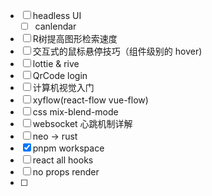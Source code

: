 - [ ] headless UI
	- [ ] canlendar
- [ ] R树提高图形检索速度
- [ ] 交互式的鼠标悬停技巧（组件级别的 hover)
- [ ] lottie & rive
- [ ] QrCode login 
- [ ] 计算机视觉入门
- [ ] xyflow(react-flow vue-flow)
- [ ] css mix-blend-mode
- [ ] websocket 心跳机制详解
- [ ] neo -> rust
- [x] pnpm workspace
- [ ] react all hooks
- [ ] no props render
- [ ] 